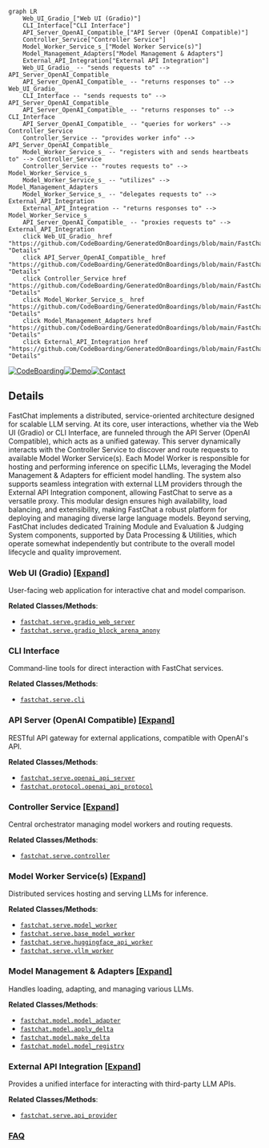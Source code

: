 ```mermaid
graph LR
    Web_UI_Gradio_["Web UI (Gradio)"]
    CLI_Interface["CLI Interface"]
    API_Server_OpenAI_Compatible_["API Server (OpenAI Compatible)"]
    Controller_Service["Controller Service"]
    Model_Worker_Service_s_["Model Worker Service(s)"]
    Model_Management_Adapters["Model Management & Adapters"]
    External_API_Integration["External API Integration"]
    Web_UI_Gradio_ -- "sends requests to" --> API_Server_OpenAI_Compatible_
    API_Server_OpenAI_Compatible_ -- "returns responses to" --> Web_UI_Gradio_
    CLI_Interface -- "sends requests to" --> API_Server_OpenAI_Compatible_
    API_Server_OpenAI_Compatible_ -- "returns responses to" --> CLI_Interface
    API_Server_OpenAI_Compatible_ -- "queries for workers" --> Controller_Service
    Controller_Service -- "provides worker info" --> API_Server_OpenAI_Compatible_
    Model_Worker_Service_s_ -- "registers with and sends heartbeats to" --> Controller_Service
    Controller_Service -- "routes requests to" --> Model_Worker_Service_s_
    Model_Worker_Service_s_ -- "utilizes" --> Model_Management_Adapters
    Model_Worker_Service_s_ -- "delegates requests to" --> External_API_Integration
    External_API_Integration -- "returns responses to" --> Model_Worker_Service_s_
    API_Server_OpenAI_Compatible_ -- "proxies requests to" --> External_API_Integration
    click Web_UI_Gradio_ href "https://github.com/CodeBoarding/GeneratedOnBoardings/blob/main/FastChat/Web_UI_Gradio_.md" "Details"
    click API_Server_OpenAI_Compatible_ href "https://github.com/CodeBoarding/GeneratedOnBoardings/blob/main/FastChat/API_Server_OpenAI_Compatible_.md" "Details"
    click Controller_Service href "https://github.com/CodeBoarding/GeneratedOnBoardings/blob/main/FastChat/Controller_Service.md" "Details"
    click Model_Worker_Service_s_ href "https://github.com/CodeBoarding/GeneratedOnBoardings/blob/main/FastChat/Model_Worker_Service_s_.md" "Details"
    click Model_Management_Adapters href "https://github.com/CodeBoarding/GeneratedOnBoardings/blob/main/FastChat/Model_Management_Adapters.md" "Details"
    click External_API_Integration href "https://github.com/CodeBoarding/GeneratedOnBoardings/blob/main/FastChat/External_API_Integration.md" "Details"
```

[![CodeBoarding](https://img.shields.io/badge/Generated%20by-CodeBoarding-9cf?style=flat-square)](https://github.com/CodeBoarding/GeneratedOnBoardings)[![Demo](https://img.shields.io/badge/Try%20our-Demo-blue?style=flat-square)](https://www.codeboarding.org/demo)[![Contact](https://img.shields.io/badge/Contact%20us%20-%20contact@codeboarding.org-lightgrey?style=flat-square)](mailto:contact@codeboarding.org)

## Details

FastChat implements a distributed, service-oriented architecture designed for scalable LLM serving. At its core, user interactions, whether via the Web UI (Gradio) or CLI Interface, are funneled through the API Server (OpenAI Compatible), which acts as a unified gateway. This server dynamically interacts with the Controller Service to discover and route requests to available Model Worker Service(s). Each Model Worker is responsible for hosting and performing inference on specific LLMs, leveraging the Model Management & Adapters for efficient model handling. The system also supports seamless integration with external LLM providers through the External API Integration component, allowing FastChat to serve as a versatile proxy. This modular design ensures high availability, load balancing, and extensibility, making FastChat a robust platform for deploying and managing diverse large language models. Beyond serving, FastChat includes dedicated Training Module and Evaluation & Judging System components, supported by Data Processing & Utilities, which operate somewhat independently but contribute to the overall model lifecycle and quality improvement.

### Web UI (Gradio) [[Expand]](./Web_UI_Gradio_.md)
User-facing web application for interactive chat and model comparison.


**Related Classes/Methods**:

- <a href="https://github.com/lm-sys/FastChat/blob/main/fastchat/serve/gradio_web_server.py" target="_blank" rel="noopener noreferrer">`fastchat.serve.gradio_web_server`</a>
- <a href="https://github.com/lm-sys/FastChat/blob/main/fastchat/serve/gradio_block_arena_anony.py" target="_blank" rel="noopener noreferrer">`fastchat.serve.gradio_block_arena_anony`</a>


### CLI Interface
Command-line tools for direct interaction with FastChat services.


**Related Classes/Methods**:

- <a href="https://github.com/lm-sys/FastChat/blob/main/fastchat/serve/cli.py" target="_blank" rel="noopener noreferrer">`fastchat.serve.cli`</a>


### API Server (OpenAI Compatible) [[Expand]](./API_Server_OpenAI_Compatible_.md)
RESTful API gateway for external applications, compatible with OpenAI's API.


**Related Classes/Methods**:

- <a href="https://github.com/lm-sys/FastChat/blob/main/fastchat/serve/openai_api_server.py" target="_blank" rel="noopener noreferrer">`fastchat.serve.openai_api_server`</a>
- <a href="https://github.com/lm-sys/FastChat/blob/main/fastchat/protocol/openai_api_protocol.py" target="_blank" rel="noopener noreferrer">`fastchat.protocol.openai_api_protocol`</a>


### Controller Service [[Expand]](./Controller_Service.md)
Central orchestrator managing model workers and routing requests.


**Related Classes/Methods**:

- <a href="https://github.com/lm-sys/FastChat/blob/main/fastchat/serve/controller.py" target="_blank" rel="noopener noreferrer">`fastchat.serve.controller`</a>


### Model Worker Service(s) [[Expand]](./Model_Worker_Service_s_.md)
Distributed services hosting and serving LLMs for inference.


**Related Classes/Methods**:

- <a href="https://github.com/lm-sys/FastChat/blob/main/fastchat/serve/model_worker.py" target="_blank" rel="noopener noreferrer">`fastchat.serve.model_worker`</a>
- <a href="https://github.com/lm-sys/FastChat/blob/main/fastchat/serve/base_model_worker.py" target="_blank" rel="noopener noreferrer">`fastchat.serve.base_model_worker`</a>
- <a href="https://github.com/lm-sys/FastChat/blob/main/fastchat/serve/huggingface_api_worker.py" target="_blank" rel="noopener noreferrer">`fastchat.serve.huggingface_api_worker`</a>
- <a href="https://github.com/lm-sys/FastChat/blob/main/fastchat/serve/vllm_worker.py" target="_blank" rel="noopener noreferrer">`fastchat.serve.vllm_worker`</a>


### Model Management & Adapters [[Expand]](./Model_Management_Adapters.md)
Handles loading, adapting, and managing various LLMs.


**Related Classes/Methods**:

- <a href="https://github.com/lm-sys/FastChat/blob/main/fastchat/model/model_adapter.py" target="_blank" rel="noopener noreferrer">`fastchat.model.model_adapter`</a>
- <a href="https://github.com/lm-sys/FastChat/blob/main/fastchat/model/apply_delta.py" target="_blank" rel="noopener noreferrer">`fastchat.model.apply_delta`</a>
- <a href="https://github.com/lm-sys/FastChat/blob/main/fastchat/model/make_delta.py" target="_blank" rel="noopener noreferrer">`fastchat.model.make_delta`</a>
- <a href="https://github.com/lm-sys/FastChat/blob/main/fastchat/model/model_registry.py" target="_blank" rel="noopener noreferrer">`fastchat.model.model_registry`</a>


### External API Integration [[Expand]](./External_API_Integration.md)
Provides a unified interface for interacting with third-party LLM APIs.


**Related Classes/Methods**:

- <a href="https://github.com/lm-sys/FastChat/blob/main/fastchat/serve/api_provider.py" target="_blank" rel="noopener noreferrer">`fastchat.serve.api_provider`</a>




### [FAQ](https://github.com/CodeBoarding/GeneratedOnBoardings/tree/main?tab=readme-ov-file#faq)